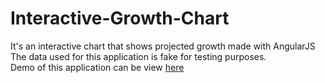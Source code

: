 # Interactive-Growth-Chart
It's an interactive chart that shows projected growth made with AngularJS<br>
The data used for this application is fake for testing purposes.<br>
Demo of this application can be view <a href="http://sumentse.github.io/Interactive-Growth-Chart/">here</a>

